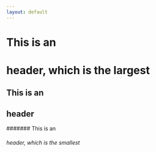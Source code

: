```yaml
---
layout: default
---
```



# This is an <h1> header, which is the largest
## This is an <h2> header
####### This is an <h6> header, which is the smallest
